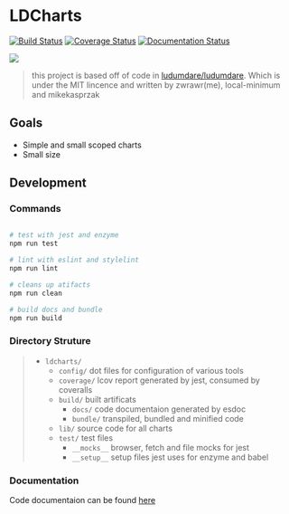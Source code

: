 # LDCharts
[![Build Status](https://travis-ci.com/zwrawr/ldcharts.svg?branch=master)](https://travis-ci.com/zwrawr/ldcharts)
[![Coverage Status](https://coveralls.io/repos/github/zwrawr/ldcharts/badge.svg?branch=master)](https://coveralls.io/github/zwrawr/ldcharts?branch=master)
[![Documentation Status](https://zwrawr.github.io/ldcharts/badge.svg)](https://zwrawr.github.io/ldcharts/)

![](https://zakwest.co.uk/public/files/Github/ldcharts/chart.png)


> this project is based off of code in [ludumdare/ludumdare](https://github.com/ludumdare/ludumdare). Which is under the MIT lincence and written by zwrawr(me), local-minimum and mikekasprzak

## Goals
 - Simple and small scoped charts
 - Small size

## Development
### Commands

```bash

# test with jest and enzyme
npm run test

# lint with eslint and stylelint
npm run lint

# cleans up atifacts
npm run clean

# build docs and bundle
npm run build

```
### Directory Struture

>- `ldcharts/`
>	- `config/`
>	dot files for configuration of various tools
>	- `coverage/`
>	lcov report generated by jest, consumed by coveralls
>	- `build/`
>	built artificats
>		- `docs/`
>		code documentaion generated by esdoc
>		- `bundle/`
>		transpiled, bundled and minified code
>	- `lib/`
>	source code for all charts
>	- `test/`
>	test files
>		- `__mocks__`
>		browser, fetch and file mocks for jest
>		- `__setup__`
>		setup files jest uses for enzyme and babel

### Documentation

Code documentaion can be found [here](https://zwrawr.github.io/ldcharts/)

